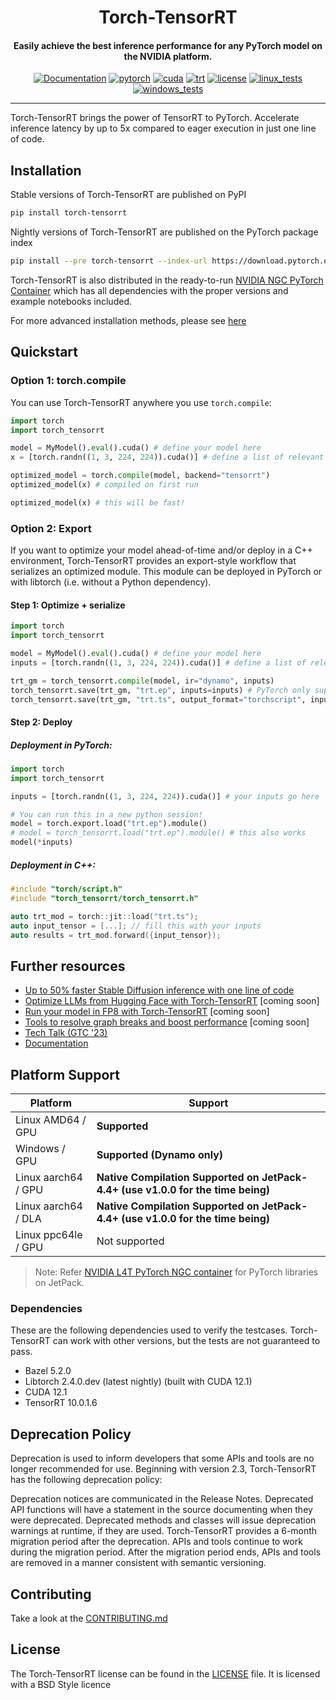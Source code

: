 <div align="center">

Torch-TensorRT
===========================
<h4> Easily achieve the best inference performance for any PyTorch model on the NVIDIA platform. </h4>

[![Documentation](https://img.shields.io/badge/docs-master-brightgreen)](https://nvidia.github.io/Torch-TensorRT/)
[![pytorch](https://img.shields.io/badge/PyTorch-2.4-green)](https://www.python.org/downloads/release/python-31013/)
[![cuda](https://img.shields.io/badge/CUDA-12.4-green)](https://developer.nvidia.com/cuda-downloads)
[![trt](https://img.shields.io/badge/TensorRT-10.0.1-green)](https://github.com/nvidia/tensorrt-llm)
[![license](https://img.shields.io/badge/license-BSD--3--Clause-blue)](./LICENSE)
[![linux_tests](https://github.com/pytorch/TensorRT/actions/workflows/build-test-linux.yml/badge.svg)](https://github.com/pytorch/TensorRT/actions/workflows/build-test-linux.yml)
[![windows_tests](https://github.com/pytorch/TensorRT/actions/workflows/build-test-windows.yml/badge.svg)](https://github.com/pytorch/TensorRT/actions/workflows/build-test-windows.yml)

---
<div align="left">

Torch-TensorRT brings the power of TensorRT to PyTorch. Accelerate inference latency by up to 5x compared to eager execution in just one line of code. 
</div></div>

## Installation
Stable versions of Torch-TensorRT are published on PyPI
```bash
pip install torch-tensorrt
```

Nightly versions of Torch-TensorRT are published on the PyTorch package index
```bash
pip install --pre torch-tensorrt --index-url https://download.pytorch.org/whl/nightly/cu121
```

Torch-TensorRT is also distributed in the ready-to-run [NVIDIA NGC PyTorch Container](https://catalog.ngc.nvidia.com/orgs/nvidia/containers/pytorch) which has all dependencies with the proper versions and example notebooks included.

For more advanced installation  methods, please see [here](https://pytorch.org/TensorRT/getting_started/installation.html)

## Quickstart

### Option 1: torch.compile
You can use Torch-TensorRT anywhere you use `torch.compile`:

```python
import torch
import torch_tensorrt

model = MyModel().eval().cuda() # define your model here
x = [torch.randn((1, 3, 224, 224)).cuda()] # define a list of relevant inputs here

optimized_model = torch.compile(model, backend="tensorrt")
optimized_model(x) # compiled on first run

optimized_model(x) # this will be fast!
```

### Option 2: Export
If you want to optimize your model ahead-of-time and/or deploy in a C++ environment, Torch-TensorRT provides an export-style workflow that serializes an optimized module. This module can be deployed in PyTorch or with libtorch (i.e. without a Python dependency). 

#### Step 1: Optimize + serialize
```python
import torch
import torch_tensorrt

model = MyModel().eval().cuda() # define your model here
inputs = [torch.randn((1, 3, 224, 224)).cuda()] # define a list of relevant inputs here

trt_gm = torch_tensorrt.compile(model, ir="dynamo", inputs) 
torch_tensorrt.save(trt_gm, "trt.ep", inputs=inputs) # PyTorch only supports Python runtime for an ExportedProgram. For C++ deployment, use a TorchScript file
torch_tensorrt.save(trt_gm, "trt.ts", output_format="torchscript", inputs=inputs)
```

#### Step 2: Deploy
##### Deployment in PyTorch:
```python
import torch
import torch_tensorrt

inputs = [torch.randn((1, 3, 224, 224)).cuda()] # your inputs go here

# You can run this in a new python session!
model = torch.export.load("trt.ep").module()
# model = torch_tensorrt.load("trt.ep").module() # this also works
model(*inputs)
```

##### Deployment in C++:
```cpp
#include "torch/script.h"
#include "torch_tensorrt/torch_tensorrt.h"

auto trt_mod = torch::jit::load("trt.ts");
auto input_tensor = [...]; // fill this with your inputs
auto results = trt_mod.forward({input_tensor});
```

## Further resources
- [Up to 50% faster Stable Diffusion inference with one line of code](https://pytorch.org/TensorRT/tutorials/_rendered_examples/dynamo/torch_compile_stable_diffusion.html#sphx-glr-tutorials-rendered-examples-dynamo-torch-compile-stable-diffusion-py)
- [Optimize LLMs from Hugging Face with Torch-TensorRT]() \[coming soon\]
- [Run your model in FP8 with Torch-TensorRT]() \[coming soon\]
- [Tools to resolve graph breaks and boost performance]() \[coming soon\]
- [Tech Talk (GTC '23)](https://www.nvidia.com/en-us/on-demand/session/gtcspring23-s51714/)
- [Documentation](https://nvidia.github.io/Torch-TensorRT/)


## Platform Support

| Platform            | Support                                          |
| ------------------- | ------------------------------------------------ |
| Linux AMD64 / GPU   | **Supported**                                    |
| Windows / GPU       | **Supported (Dynamo only)**                      |
| Linux aarch64 / GPU | **Native Compilation Supported on JetPack-4.4+ (use v1.0.0 for the time being)** |
| Linux aarch64 / DLA | **Native Compilation Supported on JetPack-4.4+ (use v1.0.0 for the time being)** |
| Linux ppc64le / GPU | Not supported                                    |

> Note: Refer [NVIDIA L4T PyTorch NGC container](https://ngc.nvidia.com/catalog/containers/nvidia:l4t-pytorch) for PyTorch libraries on JetPack.

### Dependencies

These are the following dependencies used to verify the testcases. Torch-TensorRT can work with other versions, but the tests are not guaranteed to pass.

- Bazel 5.2.0
- Libtorch 2.4.0.dev (latest nightly) (built with CUDA 12.1)
- CUDA 12.1
- TensorRT 10.0.1.6

## Deprecation Policy

Deprecation is used to inform developers that some APIs and tools are no longer recommended for use. Beginning with version 2.3, Torch-TensorRT has the following deprecation policy:

Deprecation notices are communicated in the Release Notes. Deprecated API functions will have a statement in the source documenting when they were deprecated. Deprecated methods and classes will issue deprecation warnings at runtime, if they are used. Torch-TensorRT provides a 6-month migration period after the deprecation. APIs and tools continue to work during the migration period. After the migration period ends, APIs and tools are removed in a manner consistent with semantic versioning.

## Contributing

Take a look at the [CONTRIBUTING.md](CONTRIBUTING.md)


## License

The Torch-TensorRT license can be found in the [LICENSE](./LICENSE) file. It is licensed with a BSD Style licence
